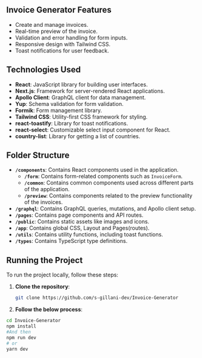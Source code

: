 ## Invoice Generator Features

- Create and manage invoices.
- Real-time preview of the invoice.
- Validation and error handling for form inputs.
- Responsive design with Tailwind CSS.
- Toast notifications for user feedback.

## Technologies Used

- **React**: JavaScript library for building user interfaces.
- **Next.js**: Framework for server-rendered React applications.
- **Apollo Client**: GraphQL client for data management.
- **Yup**: Schema validation for form validation.
- **Formik**: Form management library.
- **Tailwind CSS**: Utility-first CSS framework for styling.
- **react-toastify**: Library for toast notifications.
- **react-select**: Customizable select input component for React.
- **country-list**: Library for getting a list of countries.

## Folder Structure

- **`/components`**: Contains React components used in the application.
  - **`/form`**: Contains form-related components such as `InvoiceForm`.
  - **`/common`**: Contains common components used across different parts of the application.
  - **`/preview`**: Contains components related to the preview functionality of the invoices.
- **`/graphql`**: Contains GraphQL queries, mutations, and Apollo client setup.
- **`/pages`**: Contains page components and API routes.
- **`/public`**: Contains static assets like images and icons.
- **`/app`**: Contains global CSS, Layout and Pages(routes).
- **`/utils`**: Contains utility functions, including toast functions.
- **`/types`**: Contains TypeScript type definitions.

## Running the Project

To run the project locally, follow these steps:
1. **Clone the repository**:
   ```bash
   git clone https://github.com/s-gillani-dev/Invoice-Generator

2. **Follow the below process**:
```bash
cd Invoice-Generator
npm install
#And then
npm run dev
# or
yarn dev
```
   